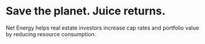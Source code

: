 # Save the planet.  Juice returns.

Net Energy helps real estate investors increase cap rates and portfolio value by reducing resource consumption.